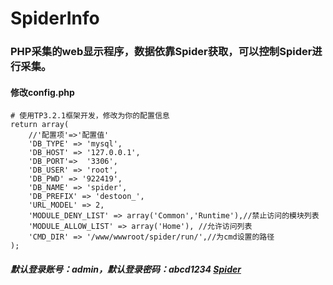 # SpiderInfo
### PHP采集的web显示程序，数据依靠Spider获取，可以控制Spider进行采集。

#### 修改config.php
```
# 使用TP3.2.1框架开发，修改为你的配置信息
return array(
    //'配置项'=>'配置值'
    'DB_TYPE' => 'mysql',
    'DB_HOST' => '127.0.0.1',
    'DB_PORT'=>  '3306',
    'DB_USER' => 'root',
    'DB_PWD' => '922419',
    'DB_NAME' => 'spider',
    'DB_PREFIX' => 'destoon_',
    'URL_MODEL' => 2,
    'MODULE_DENY_LIST' => array('Common','Runtime'),//禁止访问的模块列表
    'MODULE_ALLOW_LIST' => array('Home'), //允许访问列表
    'CMD_DIR' => '/www/wwwroot/spider/run/',//为cmd设置的路径
);
```

##### 默认登录账号：admin，默认登录密码：abcd1234 [Spider](https://github.com/kangly/Spider)
